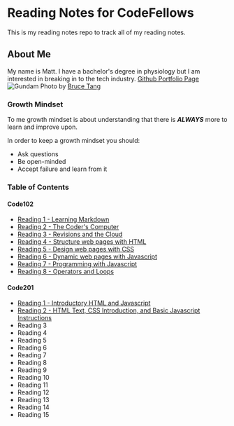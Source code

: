 # Reading Notes for CodeFellows

This is my reading notes repo to track all of my reading notes.

## About Me

My name is Matt. I have a bachelor's degree in physiology but I am interested in breaking in to the tech industry. [Github Portfolio Page](https://github.com/MattyCho)
![Gundam](https://images.unsplash.com/photo-1571757767119-68b8dbed8c97?ixid=MnwxMjA3fDB8MHxwaG90by1wYWdlfHx8fGVufDB8fHx8&ixlib=rb-1.2.1&auto=format&fit=crop&w=1950&q=80)
Photo by [Bruce Tang](https://unsplash.com/@brucetml?utm_source=unsplash&utm_medium=referral&utm_content=creditCopyText)

### Growth Mindset

To me growth mindset is about understanding that there is ***ALWAYS*** more to learn and improve upon.

In order to keep a growth mindset you should:
- Ask questions
- Be open-minded
- Accept failure and learn from it

### Table of Contents

#### Code102
- [Reading 1 - Learning Markdown](markdown.md)
- [Reading 2 - The Coder's Computer](coderscomputer.md)
- [Reading 3 - Revisions and the Cloud](github.md)
- [Reading 4 - Structure web pages with HTML](html.md)
- [Reading 5 - Design web pages with CSS](css.md)
- [Reading 6 - Dynamic web pages with Javascript](javascript.md)
- [Reading 7 - Programming with Javascript](javascript2.md)
- [Reading 8 - Operators and Loops](operators.md)

#### Code201
- [Reading 1 - Introductory HTML and Javascript](introhtml.md)
- [Reading 2 - HTML Text, CSS Introduction, and Basic Javascript Instructions](morehtml.md)
- Reading 3
- Reading 4
- Reading 5
- Reading 6
- Reading 7
- Reading 8
- Reading 9
- Reading 10
- Reading 11
- Reading 12
- Reading 13
- Reading 14
- Reading 15
